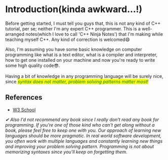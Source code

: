 
# Introduction(kinda awkward...!)

Before getting started, I must tell you guys that, this is not any kind of C++ tutorial, per se; neither I'm any expert C++ programmer. This is a well-arranged notes(which I love to call 'C++ Ninja Notes') that I'm making while teaching myself C++. Any kind of correction is welcomed😄
<p>

Also, I'm assuming you have some basic knowledge on computer programming like what is a text editor, what is a compiler and  interpreter, how to get one installed on your machine and now you're ready to write some high quality code😎. 
<br><br>Having a bit of knowledge in any programming language will be surely nice, since *<mark style="background: yellow; color: green">syntax does not matter, problem solving patterns matter most!</mark>*


## References

 - [W3 School](https://www.w3schools.com/CPP/default.asp)
 
 *✔ Also I'd not recommend any book since I really don't read any book for programming. If you're one of those kind who can't get along without a book, please feel free to keep one with you.  Our approach of learning new languages should be more pragmatic. In real world software development, you often work with multiple languages and constantly learning new things and improving your problem solving pattern. Programming is not about memorizing syntaxes since you'll keep on forgetting them.*
